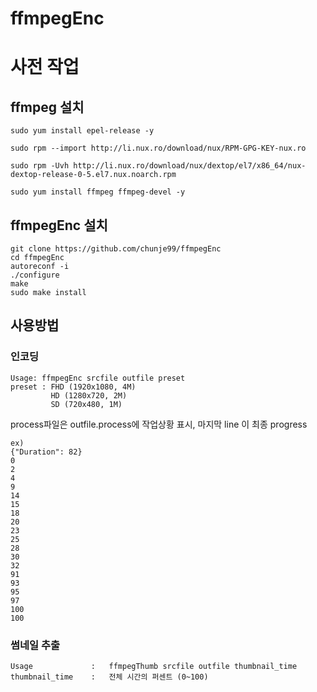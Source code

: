 ffmpegEnc
==============
# 사전 작업
## ffmpeg 설치

```shell
sudo yum install epel-release -y

sudo rpm --import http://li.nux.ro/download/nux/RPM-GPG-KEY-nux.ro

sudo rpm -Uvh http://li.nux.ro/download/nux/dextop/el7/x86_64/nux-dextop-release-0-5.el7.nux.noarch.rpm

sudo yum install ffmpeg ffmpeg-devel -y
```
## ffmpegEnc 설치
```shell
git clone https://github.com/chunje99/ffmpegEnc
cd ffmpegEnc
autoreconf -i
./configure
make
sudo make install
```
## 사용방법
### 인코딩
```shell
Usage: ffmpegEnc srcfile outfile preset
preset : FHD (1920x1080, 4M)
         HD (1280x720, 2M)
         SD (720x480, 1M)
```
 process파일은 outfile.process에 작업상황 표시, 마지막 line 이 최종 progress
 ```
 ex) 
{"Duration": 82}
0
2
4
9
14
15
18
20
23
25
28
30
32
91
93
95
97
100
100
```
###  썸네일 추출
```shell
Usage             :   ffmpegThumb srcfile outfile thumbnail_time
thumbnail_time    :   전체 시간의 퍼센트 (0~100)
```
